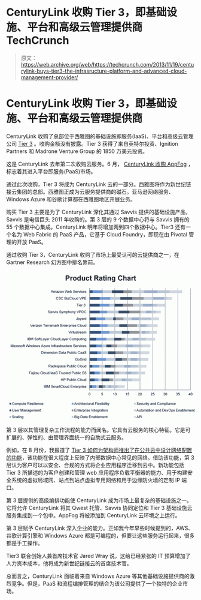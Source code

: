 # CenturyLink 收购 Tier 3，即基础设施、平台和高级云管理提供商 TechCrunch

> 原文：<https://web.archive.org/web/https://techcrunch.com/2013/11/19/centurylink-buys-tier3-the-infrasructure-platform-and-advanced-cloud-management-provider/>

# CenturyLink 收购 Tier 3，即基础设施、平台和高级云管理提供商

CenturyLink 收购了总部位于西雅图的基础设施即服务(IaaS)、平台和高级云管理公司 [Tier 3](https://web.archive.org/web/20230130233955/http://www.tier3.com/) 。收购金额没有披露。Tier 3 获得了来自英特尔投资、Ignition Partners 和 Madrone Venture Group 的 1850 万美元投资。

这是 CenturyLink 去年第二次收购云服务。6 月， [CenturyLink 收购 AppFog](https://web.archive.org/web/20230130233955/https://techcrunch.com/2013/06/13/centurylink-acquring-appfog-to-move-into-platform-as-a-service-market/) ，标志着其进入平台即服务(PaaS)市场。

通过此次收购，Tier 3 将成为 CenturyLink 云的一部分。西雅图将作为新世纪链接云集团的总部。西雅图正成为云服务提供商的磁石。亚马逊网络服务、Windows Azure 和谷歌计算都在西雅图地区开展业务。

购买 Tier 3 主要是为了 CenturyLink 深化其通过 Savvis 提供的基础设施产品，Savvis 是电信巨头 2011 年收购的。第 3 层的 9 个数据中心将与 Savvis 拥有的 55 个数据中心集成。CenturyLink 明年将增加两到四个数据中心。Tier3 还有一个名为 Web Fabric 的 PaaS 产品，它基于 Cloud Foundry，即现在由 Pivotal 管理的开放 PaaS。

通过收购 Tier 3，CenturyLink 收购了市场上最受认可的云提供商之一，在 Gartner Research 幻方图中排名靠前。

[![productrating](img/6aebe5076d7ccaa195d25b718772f4e1.png)](https://web.archive.org/web/20230130233955/https://techcrunch.com/2013/11/19/centurylink-buys-tier3-the-infrasructure-platform-and-advanced-cloud-management-provider/productrating/) 第 3 层以其管理复杂工作流程的能力而闻名。它具有云服务的核心特征。它是可扩展的、弹性的、由管理界面统一的自助式云服务。

例如，在 8 月份，我报道了 [Tier 3 如何为架构师推出了在公共云中设计网络配置的功能](https://web.archive.org/web/20230130233955/https://techcrunch.com/2013/08/14/tier-3-pushes-for-self-service-to-drive-down-the-overall-costs-of-the-cloud/)，该功能在很大程度上反映了内部数据中心常见的网络。借助该功能，第 3 层认为客户可以以安全、合规的方式将企业应用程序迁移到云中。新功能包括 Tier 3 所描述的为客户创建和管理 web 应用程序负载平衡器的能力、用于构建安全系统的虚拟局域网、站点到站点虚拟专用网络和用于边缘防火墙的定制 IP 端口。

第 3 层提供的高级编排功能使 CenturyLink 成为市场上最复杂的基础设施之一。它将允许 CenturyLink 将其 Qwest 托管、Savvis 协同定位和 Tier 3 基础设施云服务集成到一个包中。AppFog 将被添加到 CenturyLink 云环境之上运行。

第 3 层赋予 CenturyLink 深入企业的能力。正如我今年早些时候提到的，AWS、谷歌计算引擎和 Windows Azure 都是可编程的，但要让这些服务运行起来，很多都是手工操作。

Tier3 联合创始人兼首席技术官 Jared Wray 说，这给已经紧张的 IT 预算增加了人力资本成本，他将成为新世纪链接云的首席技术官。

总而言之，CenturyLink 面临着来自 Windows Azure 等其他基础设施提供商的激烈竞争。但是，PaaS 和流程编排管理的结合为该公司提供了一个独特的企业市场。